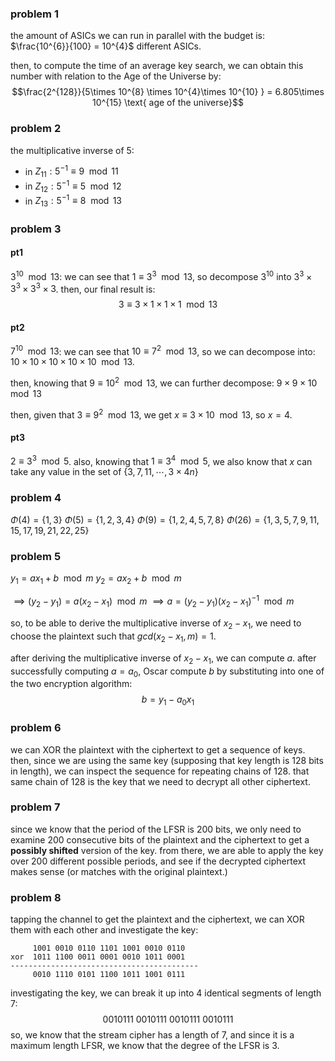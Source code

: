 ### problem 1
the amount of ASICs we can run in parallel with the budget is: $\frac{10^{6}}{100} = 10^{4}$ different ASICs.

then, to compute the time of an average key search, we can obtain this number with relation to the Age of the Universe by:
$$\frac{2^{128}}{5\times 10^{8} \times 10^{4}\times 10^{10} } = 6.805\times 10^{15} \text{ age of the universe}$$
### problem 2
the multiplicative inverse of 5:
- in $Z_{11}: 5^{-1}\equiv 9 \mod 11$
- in $Z_{12}: 5^{-1}\equiv 5 \mod12$
- in $Z_{13}: 5^{-1}\equiv 8 \mod 13$
### problem 3
#### pt1
$3^{10} \mod 13$: we can see that $1\equiv 3^{3}\mod 13$, so decompose $3^{10}$ into $3^{3}\times 3^{3}\times 3^{3}\times 3$. then, our final result is:
$$3\equiv 3 \times 1\times 1\times 1 \mod 13$$
#### pt2
$7^{10} \mod 13$: we can see that $10\equiv 7^{2}\mod 13$, so we can decompose into: $10\times10\times10\times10\times10\mod 13$.

then, knowing that $9\equiv10^{2} \mod 13$, we can further decompose: $9\times 9 \times 10 \mod 13$

then, given that $3\equiv 9^{2} \mod 13$, we get $x\equiv 3 \times 10 \mod 13$, so $x =4$.

#### pt3
$2 \equiv 3^{3}\mod 5$. 
also, knowing that $1\equiv 3^{4} \mod 5$, we also know that $x$ can take any value in the set of $\{3, 7, 11, \cdots, 3\times 4n \}$

### problem 4
$\Phi(4) = \{ 1, 3 \}$
$\Phi(5) = \{ 1, 2, 3,4 \}$
$\Phi(9) = \{ 1, 2, 4, 5, 7, 8 \}$
$\Phi(26) = \{ 1, 3, 5, 7, 9, 11, 15, 17, 19, 21, 22, 25 \}$
### problem 5
$y_{1}=ax_{1}+b \mod m$
$y_{2}=ax_{2}+b \mod m$

$\implies(y_{2} -y_{1})=a(x_{2}-x_{1}) \mod m$
$\implies a=(y_{2} -y_{1})(x_{2}-x_{1})^{-1} \mod m$

so, to be able to derive the multiplicative inverse of $x_{2}-x_{1}$, we need to choose the plaintext such that $gcd(x_{2}-x_{1}, m) = 1$.

after deriving the multiplicative inverse of $x_{2}-x_{1}$, we can compute $a$. after successfully computing $a=a_{0}$, Oscar compute $b$ by substituting into one of the two encryption algorithm:
$$b=y_{1}-a_{0}x_{1}$$
### problem 6
we can XOR the plaintext with the ciphertext to get a sequence of keys. then, since we are using the same key (supposing that key length is 128 bits in length), we can inspect the sequence for repeating chains of 128. that same chain of 128 is the key that we need to decrypt all other ciphertext.
### problem 7
since we know that the period of the LFSR is 200 bits, we only need to examine 200 consecutive bits of the plaintext and the ciphertext to get a **possibly shifted** version of the key. from there, we are able to apply the key over 200 different possible periods, and see if the decrypted ciphertext makes sense (or matches with the original plaintext.)

### problem 8
tapping the channel to get the plaintext and the ciphertext, we can XOR them with each other and investigate the key:

```
     1001 0010 0110 1101 1001 0010 0110
xor  1011 1100 0011 0001 0010 1011 0001
------------------------------------------
     0010 1110 0101 1100 1011 1001 0111
```

investigating the key, we can break it up into 4 identical segments of length 7:
$$0010111\ 0010111\ 0010111\ 0010111$$
so, we know that the stream cipher has a length of 7, and since it is a maximum length LFSR, we know that the degree of the LFSR is 3. 